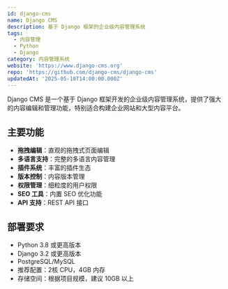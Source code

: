 ```yaml
---
id: django-cms
name: Django CMS
description: 基于 Django 框架的企业级内容管理系统
tags:
  - 内容管理
  - Python
  - Django
category: 内容管理系统
website: 'https://www.django-cms.org'
repo: 'https://github.com/django-cms/django-cms'
updatedAt: '2025-05-10T14:00:00.000Z'
---
```


Django CMS 是一个基于 Django 框架开发的企业级内容管理系统，提供了强大的内容编辑和管理功能，特别适合构建企业网站和大型内容平台。

## 主要功能

- **拖拽编辑**：直观的拖拽式页面编辑
- **多语言支持**：完整的多语言内容管理
- **插件系统**：丰富的插件生态
- **版本控制**：内容版本管理
- **权限管理**：细粒度的用户权限
- **SEO 工具**：内置 SEO 优化功能
- **API 支持**：REST API 接口

## 部署要求

- Python 3.8 或更高版本
- Django 3.2 或更高版本
- PostgreSQL/MySQL
- 推荐配置：2核 CPU，4GB 内存
- 存储空间：根据项目规模，建议 10GB 以上 